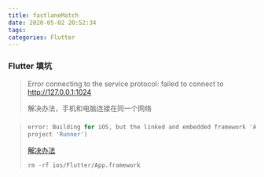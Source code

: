 ```yaml
---
title: fastlaneMatch
date: 2020-05-02 20:52:34
tags:
categories: Flutter
---
```

### Flutter 填坑

>  Error connecting to the service protocol: failed to connect to http://127.0.0.1:1024
>
> 解决办法，手机和电脑连接在同一个网络



> ### 
>
> ```js
> error: Building for iOS, but the linked and embedded framework 'App.framework' was built for iOS Simulator. (in target 'Runner' from
> project 'Runner')
> ```
>
> [解决办法](https://github.com/flutter/flutter/issues/50568)
>
> `rm -rf ios/Flutter/App.framework`

